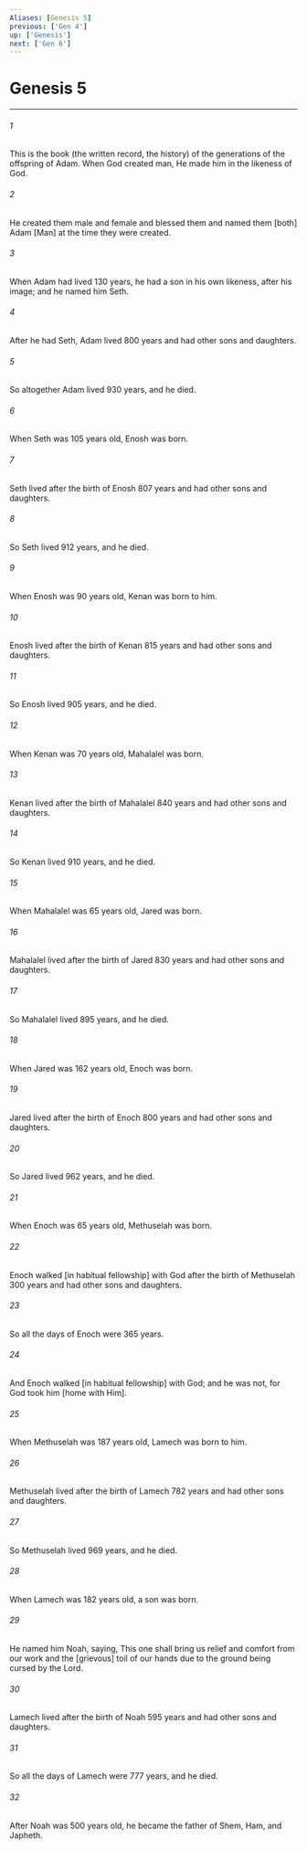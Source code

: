 ```yaml
---
Aliases: [Genesis 5]
previous: ['Gen 4']
up: ['Genesis']
next: ['Gen 6']
---
```

# Genesis 5

***














###### 1 






This is the book (the written record, the history) of the generations of the offspring of Adam. When God created man, He made him in the likeness of God. 













###### 2 






He created them male and female and blessed them and named them [both] Adam [Man] at the time they were created. 













###### 3 






When Adam had lived 130 years, he had a son in his own likeness, after his image; and he named him Seth. 













###### 4 






After he had Seth, Adam lived 800 years and had other sons and daughters. 













###### 5 






So altogether Adam lived 930 years, and he died. 













###### 6 






When Seth was 105 years old, Enosh was born. 













###### 7 






Seth lived after the birth of Enosh 807 years and had other sons and daughters. 













###### 8 






So Seth lived 912 years, and he died. 













###### 9 






When Enosh was 90 years old, Kenan was born to him. 













###### 10 






Enosh lived after the birth of Kenan 815 years and had other sons and daughters. 













###### 11 






So Enosh lived 905 years, and he died. 













###### 12 






When Kenan was 70 years old, Mahalalel was born. 













###### 13 






Kenan lived after the birth of Mahalalel 840 years and had other sons and daughters. 













###### 14 






So Kenan lived 910 years, and he died. 













###### 15 






When Mahalalel was 65 years old, Jared was born. 













###### 16 






Mahalalel lived after the birth of Jared 830 years and had other sons and daughters. 













###### 17 






So Mahalalel lived 895 years, and he died. 













###### 18 






When Jared was 162 years old, Enoch was born. 













###### 19 






Jared lived after the birth of Enoch 800 years and had other sons and daughters. 













###### 20 






So Jared lived 962 years, and he died. 













###### 21 






When Enoch was 65 years old, Methuselah was born. 













###### 22 






Enoch walked [in habitual fellowship] with God after the birth of Methuselah 300 years and had other sons and daughters. 













###### 23 






So all the days of Enoch were 365 years. 













###### 24 






And Enoch walked [in habitual fellowship] with God; and he was not, for God took him [home with Him]. 













###### 25 






When Methuselah was 187 years old, Lamech was born to him. 













###### 26 






Methuselah lived after the birth of Lamech 782 years and had other sons and daughters. 













###### 27 






So Methuselah lived 969 years, and he died. 













###### 28 






When Lamech was 182 years old, a son was born. 













###### 29 






He named him Noah, saying, This one shall bring us relief and comfort from our work and the [grievous] toil of our hands due to the ground being cursed by the Lord. 













###### 30 






Lamech lived after the birth of Noah 595 years and had other sons and daughters. 













###### 31 






So all the days of Lamech were 777 years, and he died. 













###### 32 






After Noah was 500 years old, he became the father of Shem, Ham, and Japheth.

